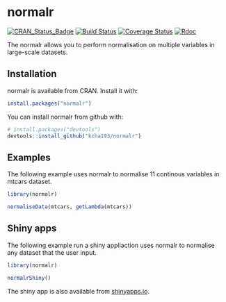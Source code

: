 # normalr
[![CRAN_Status_Badge](https://www.r-pkg.org/badges/version/normalr)](https://cran.r-project.org/package=normalr)
[![Build Status](https://travis-ci.org/kcha193/normalr.png?branch=master)](https://travis-ci.org/kcha193/normalr)
[![Coverage Status](https://img.shields.io/codecov/c/github/kcha193/normalr/master.svg)](https://codecov.io/github/kcha193/normalr?branch=master)
[![Rdoc](http://www.rdocumentation.org/badges/version/normalr)](http://www.rdocumentation.org/packages/normalr)


The normalr allows you to perform normalisation on multiple variables in large-scale datasets. 

## Installation

normalr is available from CRAN. Install it with:

``` r
install.packages("normalr")
```

You can install normalr from github with:

``` r
# install.packages("devtools")
devtools::install_github("kcha193/normalr")
```
## Examples

The following example uses normalr to normalise 11 continous variables in mtcars dataset.

```R
library(normalr)

normaliseData(mtcars, getLambda(mtcars))
```

## Shiny apps

The following example run a shiny appliaction uses normalr to normalise any dataset that the user input.

```R
library(normalr)

normalrShiny()
```
The shiny app is also available from [shinyapps.io](https://kcha193.shinyapps.io/normalr/).
